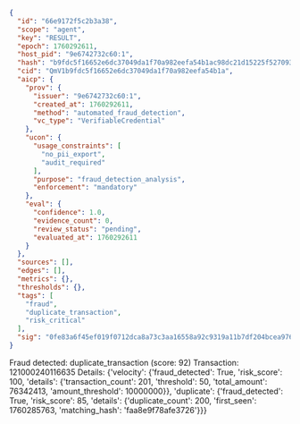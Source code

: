 ```json
{
  "id": "66e9172f5c2b3a38",
  "scope": "agent",
  "key": "RESULT",
  "epoch": 1760292611,
  "host_pid": "9e6742732c60:1",
  "hash": "b9fdc5f16652e6dc37049da1f70a982eefa54b1ac98dc21d15225f527093ee26",
  "cid": "QmV1b9fdc5f16652e6dc37049da1f70a982eefa54b1a",
  "aicp": {
    "prov": {
      "issuer": "9e6742732c60:1",
      "created_at": 1760292611,
      "method": "automated_fraud_detection",
      "vc_type": "VerifiableCredential"
    },
    "ucon": {
      "usage_constraints": [
        "no_pii_export",
        "audit_required"
      ],
      "purpose": "fraud_detection_analysis",
      "enforcement": "mandatory"
    },
    "eval": {
      "confidence": 1.0,
      "evidence_count": 0,
      "review_status": "pending",
      "evaluated_at": 1760292611
    }
  },
  "sources": [],
  "edges": [],
  "metrics": {},
  "thresholds": {},
  "tags": [
    "fraud",
    "duplicate_transaction",
    "risk_critical"
  ],
  "sig": "0fe83a6f45ef019f0712dca8a73c3aa16558a92c9319a11b7df204bcea9768af"
}
```

Fraud detected: duplicate_transaction (score: 92)
Transaction: 121000240116635
Details: {'velocity': {'fraud_detected': True, 'risk_score': 100, 'details': {'transaction_count': 201, 'threshold': 50, 'total_amount': 76342413, 'amount_threshold': 10000000}}, 'duplicate': {'fraud_detected': True, 'risk_score': 85, 'details': {'duplicate_count': 200, 'first_seen': 1760285763, 'matching_hash': 'faa8e9f78afe3726'}}}